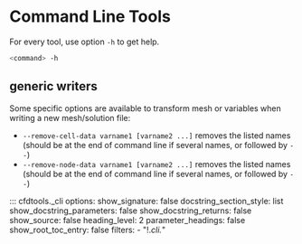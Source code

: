 # Command Line Tools

For every tool, use option `-h` to get help.

```bash
<command> -h
```


## generic writers

Some specific options are available to transform mesh or variables when writing a new mesh/solution file:

- `--remove-cell-data varname1 [varname2 ...]` removes the listed names (should be at the end of command line if several names, or followed by `--`)
- `--remove-node-data varname1 [varname2 ...]` removes the listed names (should be at the end of command line if several names, or followed by `--`)


::: cfdtools._cli
    options:
        show_signature: false
        docstring_section_style: list
        show_docstring_parameters: false
        show_docstring_returns: false
        show_source: false
        heading_level: 2
        parameter_headings: false
        show_root_toc_entry: false
        filters:
            - "!.*cli.*"
